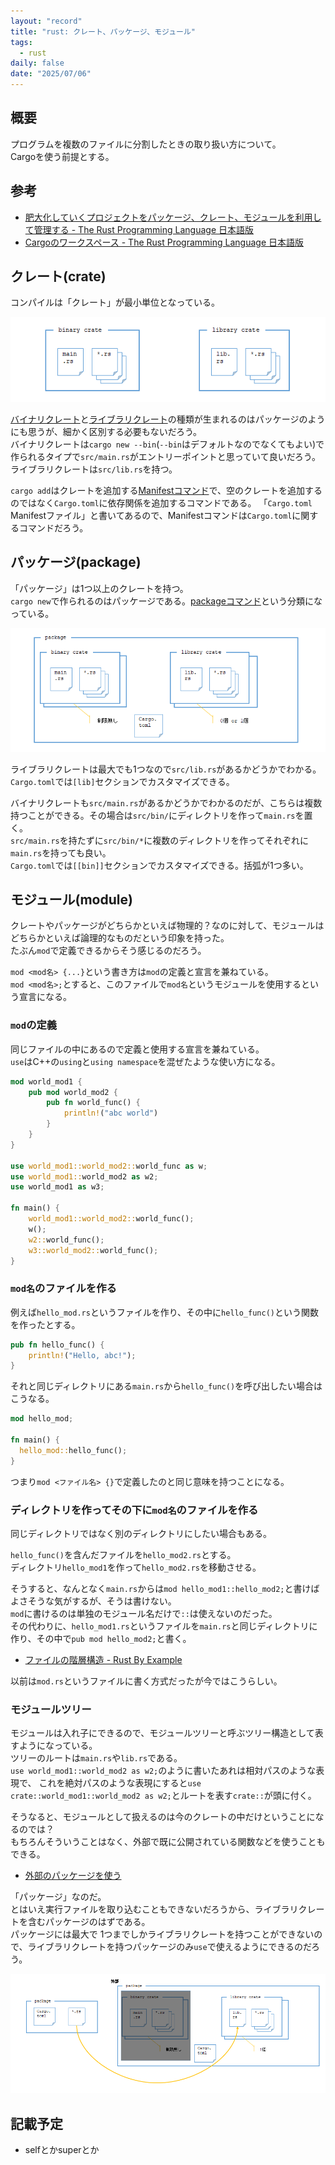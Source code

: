 ```yaml
---
layout: "record"
title: "rust: クレート、パッケージ、モジュール"
tags:
  - rust
daily: false
date: "2025/07/06"
---
```


## 概要

プログラムを複数のファイルに分割したときの取り扱い方について。  
Cargoを使う前提とする。

## 参考

* [肥大化していくプロジェクトをパッケージ、クレート、モジュールを利用して管理する - The Rust Programming Language 日本語版](https://doc.rust-jp.rs/book-ja/ch07-00-managing-growing-projects-with-packages-crates-and-modules.html)
* [Cargoのワークスペース - The Rust Programming Language 日本語版](https://doc.rust-jp.rs/book-ja/ch14-03-cargo-workspaces.html)

## クレート(crate)

コンパイルは「クレート」が最小単位となっている。

![image](images/crate.png)

[バイナリクレート](https://doc.rust-lang.org/cargo/reference/cargo-targets.html#binaries)と[ライブラリクレート](https://doc.rust-lang.org/cargo/reference/cargo-targets.html#library)の種類が生まれるのはパッケージのようにも思うが、細かく区別する必要もないだろう。  
バイナリクレートは`cargo new --bin`(`--bin`はデフォルトなのでなくてもよい)で作られるタイプで`src/main.rs`がエントリーポイントと思っていて良いだろう。  
ライブラリクレートは`src/lib.rs`を持つ。

`cargo add`はクレートを追加する[Manifestコマンド](https://doc.rust-lang.org/cargo/commands/cargo-add.html)で、空のクレートを追加するのではなく`Cargo.toml`に依存関係を追加するコマンドである。
「`Cargo.toml` Manifestファイル」と書いてあるので、Manifestコマンドは`Cargo.toml`に関するコマンドだろう。

## パッケージ(package)

「パッケージ」は1つ以上のクレートを持つ。  
`cargo new`で作られるのはパッケージである。[packageコマンド](https://doc.rust-lang.org/cargo/commands/package-commands.html)という分類になっている。

![image](images/package.png)

ライブラリクレートは最大でも1つなので`src/lib.rs`があるかどうかでわかる。  
`Cargo.toml`では`[lib]`セクションでカスタマイズできる。

バイナリクレートも`src/main.rs`があるかどうかでわかるのだが、こちらは複数持つことができる。その場合は`src/bin/`にディレクトリを作って`main.rs`を置く。  
`src/main.rs`を持たずに`src/bin/*`に複数のディレクトリを作ってそれぞれに`main.rs`を持っても良い。  
`Cargo.toml`では`[[bin]]`セクションでカスタマイズできる。括弧が1つ多い。

## モジュール(module)

クレートやパッケージがどちらかといえば物理的？なのに対して、モジュールはどちらかといえば論理的なものだという印象を持った。  
たぶん`mod`で定義できるからそう感じるのだろう。

`mod <mod名> {...}`という書き方は`mod`の定義と宣言を兼ねている。  
`mod <mod名>;`とすると、このファイルで`mod名`というモジュールを使用するという宣言になる。

### `mod`の定義

同じファイルの中にあるので定義と使用する宣言を兼ねている。  
`use`はC++の`using`と`using namespace`を混ぜたような使い方になる。

```rust
mod world_mod1 {
    pub mod world_mod2 {
        pub fn world_func() {
            println!("abc world")
        }
    }
}

use world_mod1::world_mod2::world_func as w;
use world_mod1::world_mod2 as w2;
use world_mod1 as w3;

fn main() {
    world_mod1::world_mod2::world_func();
    w();
    w2::world_func();
    w3::world_mod2::world_func();
}
```

### `mod名`のファイルを作る

例えば`hello_mod.rs`というファイルを作り、その中に`hello_func()`という関数を作ったとする。

```rust
pub fn hello_func() {
    println!("Hello, abc!");
}
```

それと同じディレクトリにある`main.rs`から`hello_func()`を呼び出したい場合はこうなる。

```rust
mod hello_mod;

fn main() {
  hello_mod::hello_func();
}
```

つまり`mod <ファイル名> {}`で定義したのと同じ意味を持つことになる。

### ディレクトリを作ってその下に`mod名`のファイルを作る

同じディレクトリではなく別のディレクトリにしたい場合もある。  

`hello_func()`を含んだファイルを`hello_mod2.rs`とする。  
ディレクトリ`hello_mod1`を作って`hello_mod2.rs`を移動させる。

そうすると、なんとなく`main.rs`からは`mod hello_mod1::hello_mod2;`と書けばよさそうな気がするが、そうは書けない。  
`mod`に書けるのは単独のモジュール名だけで`::`は使えないのだった。  
その代わりに、`hello_mod1.rs`というファイルを`main.rs`と同じディレクトリに作り、その中で`pub mod hello_mod2;`と書く。

* [ファイルの階層構造 - Rust By Example](https://doc.rust-lang.org/stable/rust-by-example/ja/mod/split.html)

以前は`mod.rs`というファイルに書く方式だったが今ではこうらしい。

### モジュールツリー

モジュールは入れ子にできるので、モジュールツリーと呼ぶツリー構造として表すようになっている。  
ツリーのルートは`main.rs`や`lib.rs`である。  
`use world_mod1::world_mod2 as w2;`のように書いたあれは相対パスのような表現で、
これを絶対パスのような表現にすると`use crate::world_mod1::world_mod2 as w2;`とルートを表す`crate::`が頭に付く。

そうなると、モジュールとして扱えるのは今のクレートの中だけということになるのでは？  
もちろんそういうことはなく、外部で既に公開されている関数などを使うこともできる。

* [外部のパッケージを使う](https://doc.rust-jp.rs/book-ja/ch07-04-bringing-paths-into-scope-with-the-use-keyword.html#%E5%A4%96%E9%83%A8%E3%81%AE%E3%83%91%E3%83%83%E3%82%B1%E3%83%BC%E3%82%B8%E3%82%92%E4%BD%BF%E3%81%86)

「パッケージ」なのだ。  
とはいえ実行ファイルを取り込むこともできないだろうから、ライブラリクレートを含むパッケージのはずである。  
パッケージには最大で 1つまでしかライブラリクレートを持つことができないので、ライブラリクレートを持つパッケージのみ`use`で使えるようにできるのだろう。

![image](images/call-external-package.png)

## 記載予定

* selfとかsuperとか

